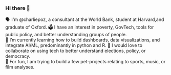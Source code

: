 ### Hi there 👋

🗣 I'm @charliepoz, a consultant at the World Bank, student at Harvard,and graduate of Oxford. 
🗳 I have an interest in poverty, GovTech, tools for public policy, and better understanding groups of people.  
🌱 I’m currently learning how to build dashboards, data visualizations, and integrate AI/ML, predominantly in python and R. 
👯️ I would love to collaborate on using tech to better understand elections, policy, or democracy.  
👾 For fun, I am trying to build a few pet-projects relating to sports, music, or film analyses.

